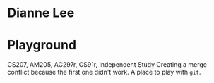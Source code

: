 # Dianne Lee
# Playground

CS207, AM205, AC297r, CS91r, Independent Study
Creating a merge conflict because the first one didn't work.
A place to play with `git`.
